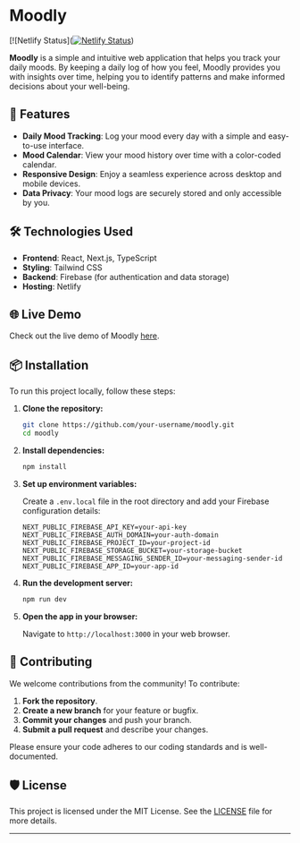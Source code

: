 # Moodly

[![Netlify Status]([![Netlify Status](https://api.netlify.com/api/v1/badges/70dac315-90b8-441e-95ea-0b01850492fb/deploy-status)](https://app.netlify.com/sites/moodlyx/deploys))

**Moodly** is a simple and intuitive web application that helps you track your daily moods. By keeping a daily log of how you feel, Moodly provides you with insights over time, helping you to identify patterns and make informed decisions about your well-being.

## 🚀 Features

- **Daily Mood Tracking**: Log your mood every day with a simple and easy-to-use interface.
- **Mood Calendar**: View your mood history over time with a color-coded calendar.
- **Responsive Design**: Enjoy a seamless experience across desktop and mobile devices.
- **Data Privacy**: Your mood logs are securely stored and only accessible by you.

## 🛠️ Technologies Used

- **Frontend**: React, Next.js, TypeScript
- **Styling**: Tailwind CSS
- **Backend**: Firebase (for authentication and data storage)
- **Hosting**: Netlify

## 🌐 Live Demo

Check out the live demo of Moodly [here](https://moodly.pro).

## 📦 Installation

To run this project locally, follow these steps:

1. **Clone the repository:**

    ```bash
    git clone https://github.com/your-username/moodly.git
    cd moodly
    ```

2. **Install dependencies:**

    ```bash
    npm install
    ```

3. **Set up environment variables:**

   Create a `.env.local` file in the root directory and add your Firebase configuration details:

    ```env
    NEXT_PUBLIC_FIREBASE_API_KEY=your-api-key
    NEXT_PUBLIC_FIREBASE_AUTH_DOMAIN=your-auth-domain
    NEXT_PUBLIC_FIREBASE_PROJECT_ID=your-project-id
    NEXT_PUBLIC_FIREBASE_STORAGE_BUCKET=your-storage-bucket
    NEXT_PUBLIC_FIREBASE_MESSAGING_SENDER_ID=your-messaging-sender-id
    NEXT_PUBLIC_FIREBASE_APP_ID=your-app-id
    ```

4. **Run the development server:**

    ```bash
    npm run dev
    ```

5. **Open the app in your browser:**

    Navigate to `http://localhost:3000` in your web browser.

## 🎨 Contributing

We welcome contributions from the community! To contribute:

1. **Fork the repository**.
2. **Create a new branch** for your feature or bugfix.
3. **Commit your changes** and push your branch.
4. **Submit a pull request** and describe your changes.

Please ensure your code adheres to our coding standards and is well-documented.

## 🛡️ License

This project is licensed under the MIT License. See the [LICENSE](LICENSE) file for more details.


---



